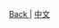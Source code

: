 <p align="center">
 <a href="https://natasha.dotnetcore.xyz/"> Back </a> |  <a href="https://natasha.dotnetcore.xyz/zh/method/index.html"> 中文 </a>
</p> 